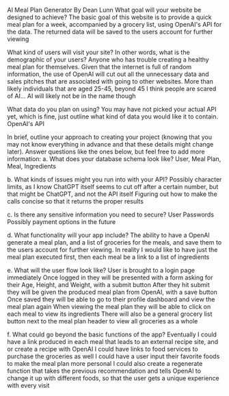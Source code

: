 AI Meal Plan Generator
By Dean Lunn
What goal will your website be designed to achieve?
The basic goal of this website is to provide a quick meal plan for a week, accompanied by a grocery list, using OpenAI's API for the data. The returned data will be saved to the users account for further viewing

What kind of users will visit your site? In other words, what is the demographic of your users?
Anyone who has trouble creating a healthy meal plan for themselves. Given that the internet is full of random information, the use of OpenAI will cut out all the unnecessary data and sales pitches that are associated with going to other websites. More than likely individuals that are aged 25-45, beyond 45 I think people are scared of AI... AI will likely not be in the name though

What data do you plan on using? You may have not picked your actual API yet, which is fine, just outline what kind of data you would like it to contain.
OpenAI's API

In brief, outline your approach to creating your project (knowing that you may not know everything in advance and that these details might change later). Answer questions like the ones below, but feel free to add more information:
a. What does your database schema look like?
User, Meal Plan, Meal, Ingredients

b. What kinds of issues might you run into with your API?
Possibly character limits, as I know ChatGPT itself seems to cut off after a certain number, but that might be ChatGPT, and not the API itself Figuring out how to make the calls concise so that it returns the proper results

c. Is there any sensitive information you need to secure?
User Passwords Possibly payment options in the future

d. What functionality will your app include?
The ability to have a OpenAI generate a meal plan, and a list of groceries for the meals, and save them to the users account for further viewing. In reality I would like to have just the meal plan executed first, then each meal be a link to a list of ingredients

e. What will the user flow look like?
User is brought to a login page immediately Once logged in they will be presented with a form asking for their Age, Height, and Weight, with a submit button After they hit submit they will be given the produced meal plan from OpenAI, with a save button Once saved they will be able to go to their profile dashboard and view the meal plan again When viewing the meal plan they will be able to click on each meal to view its ingredients There will also be a general grocery list button next to the meal plan header to view all groceries as a whole

f. What could go beyond the basic functions of the app?
Eventually I could have a link produced in each meal that leads to an external recipe site, and or create a recipe with OpenAI I could have links to food services to purchase the groceries as well I could have a user input their favorite foods to make the meal plan more personal I could also create a regenerate function that takes the previous recommendation and tells OpenAI to change it up with different foods, so that the user gets a unique experience with every visit
